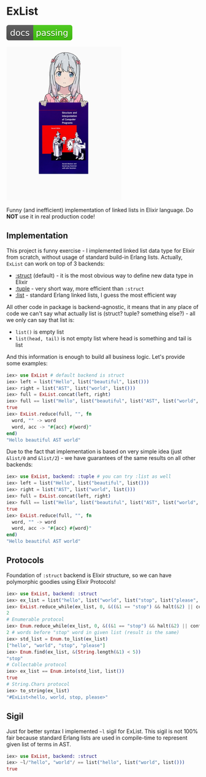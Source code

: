 # ExList

[![Documentation](https://raw.githubusercontent.com/tim2CF/static-asserts/master/documentation-passing.svg?sanitize=true)](https://hexdocs.pm/ex_list)

<img src="priv/img/logo.jpg" width="300"/>

Funny (and inefficient) implementation of linked lists in Elixir language. Do **NOT** use it in real production code!

## Implementation

This project is funny exercise - I implemented linked list data type for Elixir from scratch, without usage of standard build-in Erlang lists. Actually, `ExList` can work on top of 3 backends:

- [:struct](https://github.com/timCF/ex_list/blob/master/lib/ex_list/backends/struct.ex) (default) - it is the most obvious way to define new data type in Elixir
- [:tuple](https://github.com/timCF/ex_list/blob/master/lib/ex_list/backends/tuple.ex) - very short way, more efficient than `:struct`
- [:list](https://github.com/timCF/ex_list/blob/master/lib/ex_list/backends/list.ex) - standard Erlang linked lists, I guess the most efficient way

All other code in package is backend-agnostic, it means that in any place of code we can't say what actually list is (struct? tuple? something else?) - all we only can say that list is:

- `list()` is empty list
- `list(head, tail)` is not empty list where head is something and tail is list

And this information is enough to build all business logic. Let's provide some examples:

```elixir
iex> use ExList # default backend is struct
iex> left = list("Hello", list("beautiful", list()))
iex> right = list("AST", list("world", list()))
iex> full = ExList.concat(left, right)
iex> full == list("Hello", list("beautiful", list("AST", list("world", list()))))
true
iex> ExList.reduce(full, "", fn
  word, "" -> word
  word, acc -> "#{acc} #{word}"
end)
"Hello beautiful AST world"
```

Due to the fact that implementation is based on very simple idea (just `&list/0` and `&list/2`) - we have guarantees of the same results on all other backends:

```elixir
iex> use ExList, backend: :tuple # you can try :list as well
iex> left = list("Hello", list("beautiful", list()))
iex> right = list("AST", list("world", list()))
iex> full = ExList.concat(left, right)
iex> full == list("Hello", list("beautiful", list("AST", list("world", list()))))
true
iex> ExList.reduce(full, "", fn
  word, "" -> word
  word, acc -> "#{acc} #{word}"
end)
"Hello beautiful AST world"
```

## Protocols

Foundation of `:struct` backend is Elixir structure, so we can have polymorphic goodies using Elixir Protocols!

```elixir
iex> use ExList, backend: :struct
iex> ex_list = list("hello", list("world", list("stop", list("please", list()))))
iex> ExList.reduce_while(ex_list, 0, &((&1 == "stop") && halt(&2) || cont(&2 + 1)))
2
# Enumerable protocol
iex> Enum.reduce_while(ex_list, 0, &((&1 == "stop") && halt(&2) || cont(&2 + 1)))
2 # words before "stop" word in given list (result is the same)
iex> std_list = Enum.to_list(ex_list)
["hello", "world", "stop", "please"]
iex> Enum.find(ex_list, &(String.length(&1) < 5))
"stop"
# Collectable protocol
iex> ex_list == Enum.into(std_list, list())
true
# String.Chars protocol
iex> to_string(ex_list)
"#ExList<hello, world, stop, please>"
```

## Sigil

Just for better syntax I implemented `~l` sigil for ExList. This sigil is not 100% fair because standard Erlang lists are used in compile-time to represent given list of terms in AST.

```elixir
iex> use ExList, backend: :struct
iex> ~l/"hello", "world"/ == list("hello", list("world", list()))
true
```
